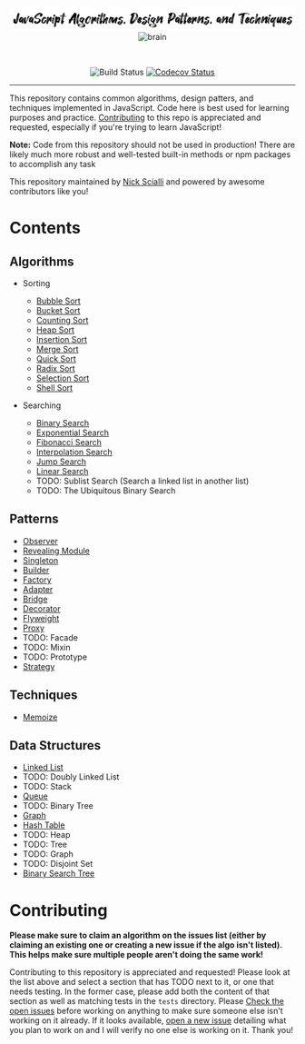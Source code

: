 <div align="center">

<img src="https://raw.githubusercontent.com/nas5w/javascript-patterns/master/logo.png" alt="JavaScript Algorithms, Design Patterns, and Techniques" />

<img src="https://raw.githubusercontent.com/nas5w/javascript-patterns/master/brain.jpg" alt="brain" />

&nbsp;

![Build Status](https://travis-ci.org/nas5w/javascript-patterns.svg?branch=master)
[![Codecov Status](https://codecov.io/gh/nas5w/javascript-patterns/branch/master/graph/badge.svg)](https://codecov.io/gh/nas5w/javascript-patterns/branch/master)

</div>

<hr />

This repository contains common algorithms, design patters, and techniques implemented in JavaScript. Code here is best used for learning purposes and practice. [Contributing](#Contributing) to this repo is appreciated and requested, especially if you're trying to learn JavaScript!

**Note:** Code from this repository should not be used in production! There are likely much more robust and well-tested built-in methods or npm packages to accomplish any task

This repository maintained by [Nick Scialli](https://twitter.com/nas5w) and powered by awesome contributors like you!

# Contents

## Algorithms

- Sorting

  - [Bubble Sort](/src/algorithms/sorting/bubbleSort.js)
  - [Bucket Sort](/src/algorithms/sorting/bucketSort.js)
  - [Counting Sort](/src/algorithms/sorting/countingSort.js)
  - [Heap Sort](/src/algorithms/sorting/heapSort.js)
  - [Insertion Sort](/src/algorithms/sorting/insertionSort.js)
  - [Merge Sort](/src/algorithms/sorting/mergeSort.js)
  - [Quick Sort](/src/algorithms/sorting/quickSort.js)
  - [Radix Sort](/src/algorithms/sorting/radixSort.js)
  - [Selection Sort](/src/algorithms/sorting/selectionSort.js)
  - [Shell Sort](/src/algorithms/sorting/shellSort.js)

- Searching

  - [Binary Search](/src/algorithms/searching/binarySearch.js)
  - [Exponential Search](/src/algorithms/searching/exponentialSearch.js)
  - [Fibonacci Search](/src/algorithms/searching/fibonacciSearch.js)
  - [Interpolation Search](/src/algorithms/searching/interpolationSearch.js)
  - [Jump Search](/src/algorithms/searching/jumpSearch.js)
  - [Linear Search](/src/algorithms/searching/linearSearch.js)
  - TODO: Sublist Search (Search a linked list in another list)
  - TODO: The Ubiquitous Binary Search

## Patterns

- [Observer](https://github.com/nas5w/javascript-patterns/blob/master/src/patterns/behavioral/observer.js)
- [Revealing Module](https://github.com/nas5w/javascript-patterns/blob/master/src/patterns/structural/revealing-module.js)
- [Singleton](https://github.com/nas5w/javascript-patterns/blob/master/src/patterns/creational/singleton.js)
- [Builder](https://github.com/nas5w/javascript-patterns/blob/master/src/patterns/creational/builder.js)
- [Factory](https://github.com/nas5w/javascript-patterns/blob/master/src/patterns/factory.js)
- [Adapter](https://github.com/nas5w/javascript-patterns/blob/master/src/patterns/structural/adapter/adapter.js)
- [Bridge](https://github.com/nas5w/javascript-patterns/blob/master/src/patterns/structural/bridge.js)
- [Decorator](https://github.com/nas5w/javascript-patterns/blob/master/src/patterns/structural/decorator.js)
- [Flyweight](https://github.com/nas5w/javascript-patterns/blob/master/src/patterns/flyweight.js)
- [Proxy](https://github.com/nas5w/javascript-patterns/blob/master/src/patterns/proxy.js)
- TODO: Facade
- TODO: Mixin
- TODO: Prototype
- [Strategy](https://github.com/nas5w/javascript-patterns/blob/master/src/patterns/behavioral/strategy.js)

## Techniques

- [Memoize](/src/techniques/memoize.js)

## Data Structures

- [Linked List](https://github.com/nas5w/javascript-patterns/blob/master/src/dataStructures/linkedList.js)
- TODO: Doubly Linked List
- TODO: Stack
- [Queue](/src/dataStructures/queue.js)
- TODO: Binary Tree
- [Graph](/src/dataStructures/graph.js)
- [Hash Table](/src/dataStructures/hashTable.js)
- TODO: Heap
- TODO: Tree
- TODO: Graph
- TODO: Disjoint Set
- [Binary Search Tree](https://github.com/nas5w/javascript-patterns/blob/master/src/dataStructures/binarySearchTree.js)

# Contributing

**Please make sure to claim an algorithm on the issues list (either by claiming an existing one or creating a new issue if the algo isn't listed). This helps make sure multiple people aren't doing the same work!**

Contributing to this repository is appreciated and requested! Please look at the list above and select a section that has TODO next to it, or one that needs testing. In the former case, please add both the content of that section as well as matching tests in the `tests` directory. Please [Check the open issues](https://github.com/nas5w/javascript-patterns/issues) before working on anything to make sure someone else isn't working on it already. If it looks available, [open a new issue](https://github.com/nas5w/javascript-patterns/issues/new) detailing what you plan to work on and I will verify no one else is working on it. Thank you!

